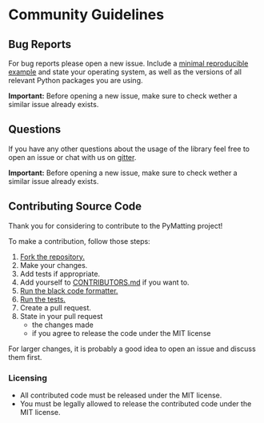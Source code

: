 # Community Guidelines

## Bug Reports
For bug reports please open a new issue. Include a [minimal reproducible example](https://stackoverflow.com/help/minimal-reproducible-example) and state your operating system, as well as the versions of all relevant Python packages you are using.

**Important:** Before opening a new issue, make sure to check wether a similar issue already exists.

## Questions

If you have any other questions about the usage of the library feel free to open an issue or chat with us on [gitter](https://gitter.im/pymatting/community).

**Important:** Before opening a new issue, make sure to check wether a similar issue already exists.

## Contributing Source Code

Thank you for considering to contribute to the PyMatting project!

To make a contribution, follow those steps:

1. [Fork the repository.](https://guides.github.com/activities/forking/)
2. Make your changes.
3. Add tests if appropriate.
4. Add yourself to [CONTRIBUTORS.md](https://github.com/pymatting/pymatting/blob/master/CONTRIBUTORS.md) if you want to.
5. [Run the black code formatter.](https://pypi.org/project/black/)
6. [Run the tests.](https://github.com/pymatting/pymatting#testing)
7. Create a pull request.
8. State in your pull request
    * the changes made
    * if you agree to release the code under the MIT license

For larger changes, it is probably a good idea to open an issue and discuss them first.

### Licensing

* All contributed code must be released under the MIT license.
* You must be legally allowed to release the contributed code under the MIT license.
